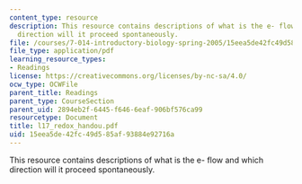 ```yaml
---
content_type: resource
description: This resource contains descriptions of what is the e- flow and which
  direction will it proceed spontaneously.
file: /courses/7-014-introductory-biology-spring-2005/15eea5de42fc49d585af93884e92716a_l17_redox_handou.pdf
file_type: application/pdf
learning_resource_types:
- Readings
license: https://creativecommons.org/licenses/by-nc-sa/4.0/
ocw_type: OCWFile
parent_title: Readings
parent_type: CourseSection
parent_uid: 2894eb2f-6445-f646-6eaf-906bf576ca99
resourcetype: Document
title: l17_redox_handou.pdf
uid: 15eea5de-42fc-49d5-85af-93884e92716a
---
```

This resource contains descriptions of what is the e- flow and which direction will it proceed spontaneously.